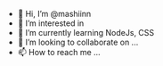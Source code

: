 - 👋 Hi, I’m @mashiinn
- 👀 I’m interested in 
- 🌱 I’m currently learning NodeJs, CSS
- 💞️ I’m looking to collaborate on ...
- 📫 How to reach me ...

<!---
mashiinn/mashiinn is a ✨ special ✨ repository because its `README.md` (this file) appears on your GitHub profile.
You can click the Preview link to take a look at your changes.
--->
